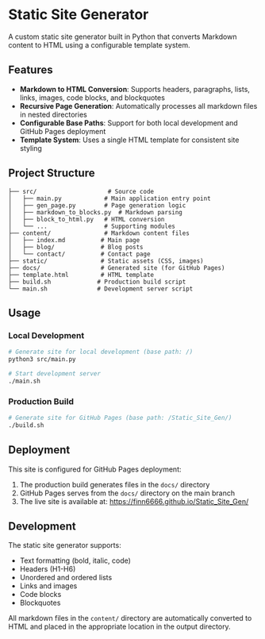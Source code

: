 # Static Site Generator

A custom static site generator built in Python that converts Markdown content to HTML using a configurable template system.

## Features

- **Markdown to HTML Conversion**: Supports headers, paragraphs, lists, links, images, code blocks, and blockquotes
- **Recursive Page Generation**: Automatically processes all markdown files in nested directories
- **Configurable Base Paths**: Support for both local development and GitHub Pages deployment
- **Template System**: Uses a single HTML template for consistent site styling

## Project Structure

```
├── src/                    # Source code
│   ├── main.py            # Main application entry point
│   ├── gen_page.py        # Page generation logic
│   ├── markdown_to_blocks.py  # Markdown parsing
│   ├── block_to_html.py   # HTML conversion
│   └── ...                # Supporting modules
├── content/               # Markdown content files
│   ├── index.md          # Main page
│   ├── blog/             # Blog posts
│   └── contact/          # Contact page
├── static/               # Static assets (CSS, images)
├── docs/                 # Generated site (for GitHub Pages)
├── template.html         # HTML template
├── build.sh             # Production build script
└── main.sh              # Development server script
```

## Usage

### Local Development
```bash
# Generate site for local development (base path: /)
python3 src/main.py

# Start development server
./main.sh
```

### Production Build
```bash
# Generate site for GitHub Pages (base path: /Static_Site_Gen/)
./build.sh
```

## Deployment

This site is configured for GitHub Pages deployment:

1. The production build generates files in the `docs/` directory
2. GitHub Pages serves from the `docs/` directory on the main branch
3. The live site is available at: https://finn6666.github.io/Static_Site_Gen/

## Development

The static site generator supports:
- Text formatting (bold, italic, code)
- Headers (H1-H6)
- Unordered and ordered lists
- Links and images
- Code blocks
- Blockquotes

All markdown files in the `content/` directory are automatically converted to HTML and placed in the appropriate location in the output directory.